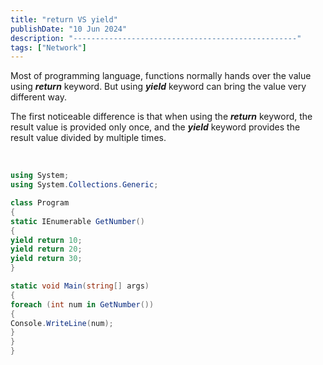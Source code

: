 ```yaml
---
title: "return VS yield"
publishDate: "10 Jun 2024"
description: "--------------------------------------------------"
tags: ["Network"]
---
```


Most of programming language, functions normally hands over the value using ***return*** keyword. But using ***yield*** keyword can bring the value very different way.

The first noticeable difference is that when using the ***return*** keyword, the result value is provided only once, and the ***yield*** keyword provides the result value divided by multiple times.

<br>

```csharp
using System;
using System.Collections.Generic;

class Program
{
static IEnumerable GetNumber()
{
yield return 10;
yield return 20;
yield return 30;
}

static void Main(string[] args)
{
foreach (int num in GetNumber())
{
Console.WriteLine(num);
}
}
}
```